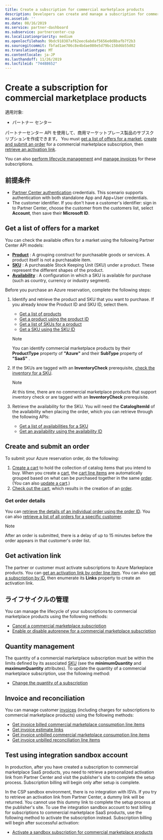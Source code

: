 ```yaml
---
title: Create a subscription for commercial marketplace products
description: Developers can create and manage a subscription for commercial marketplace products using Partner Center APIs.
ms.assetid: ''
ms.date: 08/16/2019
ms.service: partner-dashboard
ms.subservice: partnercenter-csp
ms.localizationpriority: medium
ms.openlocfilehash: 9bdc918387af62eec6abdaf5656e0d8bafb7f2b3
ms.sourcegitcommit: fbfad1ae706c8e4bdae080e5d79bc158d6b55d02
ms.translationtype: MT
ms.contentlocale: ja-JP
ms.lasthandoff: 11/26/2019
ms.locfileid: "74488652"
---
```

# <a name="create-a-subscription-for-commercial-marketplace-products"></a>Create a subscription for commercial marketplace products

適用対象:

* パートナー センター

パートナーセンター API を使用して、商用マーケットプレース製品のサブスクリプションを作成できます。 You must [get a list of offers for a market](#get-a-list-of-offers-for-a-market), [create and submit an order](#create-and-submit-an-order) for a commercial marketplace subscription, then [retrieve an activation link](#get-activation-link).

You can also [perform lifecycle management](#lifecycle-management) and [manage invoices](#invoice-and-reconciliation) for these subscriptions.

## <a name="prerequisites"></a>前提条件

* [Partner Center authentication](partner-center-authentication.md) credentials. This scenario supports authentication with both standalone App and App+User credentials.
* The customer identifier. If you don't have a customer's identifier: sign in to Partner Center, choose the customer from the customers list, select **Account**, then save their **Microsoft ID**.

## <a name="get-a-list-of-offers-for-a-market"></a>Get a list of offers for a market

You can check the available offers for a market using the following Partner Center API models:

* **[Product](product-resources.md#product)** : A grouping construct for purchasable goods or services. A product itself is not a purchasable item.
* **[SKU](product-resources.md#sku)** : A purchasable Stock Keeping Unit (SKU) under a product. These represent the different shapes of the product.
* **[Availability](product-resources.md#availability)** : A configuration in which a SKU is available for purchase (such as country, currency or industry segment).

Before you purchase an Azure reservation, complete the following steps:

1. Identify and retrieve the product and SKU that you want to purchase. If you already know the Product ID and SKU ID, select them.

    * [Get a list of products](get-a-list-of-products.md)
    * [Get a product using the product ID](get-a-product-by-id.md)
    * [Get a list of SKUs for a product](get-a-list-of-skus-for-a-product.md)
    * [Get a SKU using the SKU ID](get-a-sku-by-id.md)

    > [!NOTE]
    > You can identify commercial marketplace products by their **ProductType** property of **"Azure"** and their **SubType** property of **"SaaS"** .

2. If the SKUs are tagged with an **InventoryCheck** prerequisite, [check the inventory for a SKU](check-inventory.md).

    > [!NOTE]
    > At this time, there are no commercial marketplace products that support inventory check or are tagged with an **InventoryCheck** prerequisite.

3. Retrieve the availability for the SKU. You will need the **CatalogItemId** of the availability when placing the order, which you can retrieve through the following APIs:

    * [Get a list of availabilities for a SKU](get-a-list-of-availabilities-for-a-sku.md)
    * [Get an availability using the availability ID](get-an-availability-by-id.md)

## <a name="create-and-submit-an-order"></a>Create and submit an order

To submit your Azure reservation order, do the following:

1. [Create a cart](create-a-cart.md) to hold the collection of catalog items that you intend to buy. When you create a [cart](cart-resources.md#cart), the [cart line items](cart-resources.md#cartlineitem) are automatically grouped based on what can be purchased together in the same [order](order-resources.md#order). (You can also [update a cart](update-a-cart.md).)
2. [Check out the cart](checkout-a-cart.md), which results in the creation of an [order](order-resources.md#order).

### <a name="get-order-details"></a>Get order details

You can [retrieve the details of an individual order using the order ID](get-an-order-by-id.md). You can also [retrieve a list of all orders for a specific customer](get-all-of-a-customer-s-orders.md).

> [!NOTE]
> After an order is submitted, there is a delay of up to 15 minutes before the order appears in that customer's order list.

## <a name="get-activation-link"></a>Get activation link

The partner or customer must activate subscriptions to Azure Markeplace products. You can [get an activation link by order line item](get-activation-link-by-order-line-item.md). You can also [get a subscription by ID](get-a-subscription-by-id.md), then enumerate its **Links** property to create an activation link.

## <a name="lifecycle-management"></a>ライフサイクルの管理

You can manage the lifecycle of your subscriptions to commercial marketplace products using the following methods:

* [Cancel a commercial marketplace subscription](cancel-an-azure-marketplace-subscription.md)
* [Enable or disable autorenew for a commercial marketplace subscription](update-autorenew-for-an-azure-marketplace-subscription.md)

## <a name="quantity-management"></a>Quantity management

The quantity of a commercial marketplace subscription must be within the limits defined by its associated [SKU](product-resources.md#sku) (see the **minimumQuantity** and **maximumQuantity** attributes). To update the quantity of a commercial marketplace subscription, use the following method:

* [Change the quantity of a subscription](change-the-quantity-of-a-subscription.md)

## <a name="invoice-and-reconciliation"></a>Invoice and reconciliation

You can manage customer [invoices](invoice-resources.md) (including charges for subscriptions to commercial marketplace products) using the following methods:

* [Get invoice billed commercial marketplace consumption line items](get-invoice-billed-consumption-lineitems.md)
* [Get invoice estimate links](get-invoice-estimate-links.md)
* [Get invoice unbilled commercial marketplace consumption line items](get-invoice-unbilled-consumption-lineitems.md)
* [Get invoice unbilled reconciliation line items](get-invoice-unbilled-recon-lineitems.md)

## <a name="test-using-integration-sandbox-account"></a>Test using integration sandbox account

In production, after you have created a subscription to commercial marketplace SaaS products, you need to retrieve a personalized activation link from Partner Center and visit the publisher's site to complete the setup process. Subscription billing will begin only after setup is complete.

In the CSP sandbox environment, there is no integration with ISVs. If you try to retrieve an activation link from Partner Center, a dummy link will be returned. You cannot use this dummy link to complete the setup process at the publisher's site. To use the integration sandbox account to test billing for subscriptions to commercial marketplace SaaS products, use the following method to activate the subscription instead. Subscription billing will begin after successful activation:

* [Activate a sandbox subscription for commercial marketplace products](activate-sandbox-subscription-azure-marketplace-products.md)

